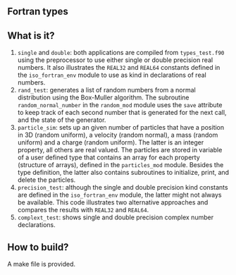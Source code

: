 Fortran types
-------------

What is it?
-----------
1. `single` and  `double`: both applications are compiled from
    `types_test.f90` using the preprocessor to use either single or
    double precision real numbers.  It also illustrates the `REAL32`
    and `REAL64` constants defined in the `iso_fortran_env` module
    to use as kind in declarations of real numbers.
1. `rand_test`: generates a list of random numbers from a normal
    distribution using the Box-Muller algorithm.  The subroutine
    `random_normal_number` in the `random_mod` module uses the `save`
    attribute to keep track of each second number that is generated
    for the next call, and the state of the generator.
1. `particle_sim`: sets up an given number of particles that have a
    position in 3D (random uniform), a velocity (random normal), a mass
    (random uniform) and a charge (random uniform).  The latter is
    an integer property, all others are real valued.
    The particles are stored in variable of a user defined type that
    contains an array for each property (structure of arrays), defined
    in the `particles_mod` module.  Besides the type definition, the
    latter also contains subroutines to initialize, print, and delete
    the particles.
1. `precision_test`: although the single and double precision kind
    constants are defined in the `iso_fortran_env` module, the latter
    might not always be available.  This code illustrates two alternative
    approaches and compares the results with `REAL32` and `REAL64`.
1. `complext_test`: shows single and double precision complex number
    declarations.

How to build?
-------------
A make file is provided.
